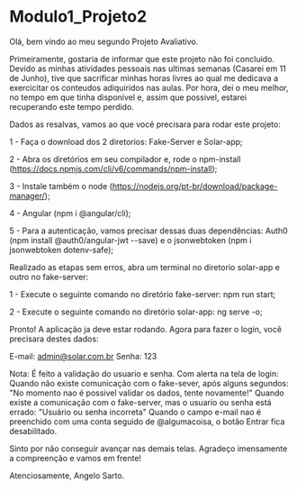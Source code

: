 # Modulo1_Projeto2
Olá, bem vindo ao meu segundo Projeto Avaliativo.

Primeiramente, gostaria de informar que este projeto não foi concluido. Devido as minhas atividades pessoais nas ultimas semanas (Casarei em 11 de Junho), 
tive que sacrificar minhas horas livres ao qual me dedicava a exercicitar os conteudos adiquiridos nas aulas. 
Por hora, dei o meu melhor, no tempo em que tinha disponivel e, assim que possivel, estarei recuperando este tempo perdido.

Dados as resalvas, vamos ao que você precisara para rodar este projeto:

1 - Faça o download dos 2 diretorios: Fake-Server e Solar-app;

2 - Abra os diretórios em seu compilador e, rode o npm-install (https://docs.npmjs.com/cli/v6/commands/npm-install);

3 - Instale também o node (https://nodejs.org/pt-br/download/package-manager/);

4 - Angular (npm i @angular/cli);

5 - Para a autenticação, vamos precisar dessas duas dependências: Auth0 (npm install @auth0/angular-jwt --save) e o jsonwebtoken (npm i jsonwebtoken dotenv-safe);

Realizado as etapas sem erros, abra um terminal no diretorio solar-app e outro no fake-server:

1 - Execute o seguinte comando no diretório fake-server: npm run start;

2 - Execute o seguinte comando no diretório solar-app: ng serve -o;

Pronto! A aplicação ja deve estar rodando. Agora para fazer o login, você precisara destes dados:

E-mail: admin@solar.com.br
Senha: 123

Nota: É feito a validação do usuario e senha. Com alerta na tela de login:
Quando não existe comunicação com o fake-sever, após alguns segundos: "No momento nao é possivel validar os dados, tente novamente!"
Quando existe a comunicação com o fake-server, mas o usuario ou senha está errado: "Usuário ou senha incorreta"
Quando o campo e-mail nao é preenchido com uma conta seguido de @algumacoisa, o botão Entrar fica desabilitado.

Sinto por não conseguir avançar nas demais telas. Agradeço imensamente a compreenção e vamos em frente!

Atenciosamente,
Angelo Sarto.
